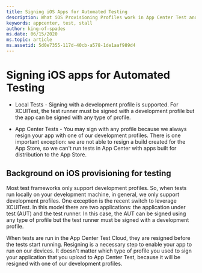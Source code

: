 ```yaml
---
title: Signing iOS Apps for Automated Testing
description: What iOS Provisioning Profiles work in App Center Test and locally?
keywords: appcenter, test, stall
author: king-of-spades
ms.date: 06/15/2020
ms.topic: article
ms.assetid: 5d0e7355-117d-40cb-a578-1de1aaf989d4 
---
```


# Signing iOS apps for Automated Testing
   - Local Tests - Signing with a development profile is supported. For XCUITest, the test runner must be signed with a development profile but the app can be signed with any type of profile.

   - App Center Tests - You may sign with any profile because we always resign your app with one of our development profiles. There is one important exception: we are not able to resign a build created for the App Store, so we can't run tests in App Center with apps built for distribution to the App Store.
   
## Background on iOS provisioning for testing
Most test frameworks only support development profiles. So, when tests run locally on your development machine, in general, we only support development profiles. One exception is the recent switch to leverage XCUITest. In this model there are two applications: the application under test (AUT) and the test runner. In this case, the AUT can be signed using any type of profile but the test runner must be signed with a development profile.

When tests are run in the App Center Test Cloud, they are resigned before the tests start running. Resigning is a necessary step to enable your app to run on our devices. It doesn't matter which type of profile you used to sign your application that you upload to App Center Test, because it will be resigned with one of our development profiles.